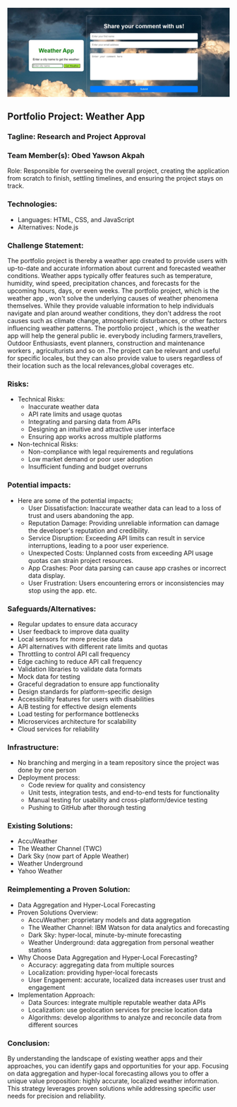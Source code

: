 ![appimage](image1.jpg)
## Portfolio Project: Weather App

### Tagline: Research and Project Approval

### Team Member(s): Obed Yawson Akpah

Role: Responsible for overseeing the overall project, creating the application from scratch to finish, settling timelines, and ensuring the project stays on track.

### Technologies:

- Languages: HTML, CSS, and JavaScript
- Alternatives: Node.js

### Challenge Statement:
  The portfolio project is thereby a weather app created to provide users with up-to-date and accurate information about current and forecasted weather conditions. Weather apps typically offer features such as temperature, humidity, wind speed, precipitation chances, and forecasts for the upcoming hours, days, or even weeks. The portfolio project, which is the weather app ,  won't solve the underlying causes of weather phenomena themselves. While they provide valuable information to help individuals navigate and plan around weather conditions, they don't address the root causes such as climate change, atmospheric disturbances, or other factors influencing weather patterns. The portfolio project , which is the weather app will help the general public ie. everybody including farmers,travellers, Outdoor Enthusiasts, event planners, construction and maintenance workers , agriculturists and so on .The project can be relevant and useful for specific locales, but they can also provide value to users regardless of their location such as the local relevances,global coverages etc.

### Risks:

- Technical Risks:
    - Inaccurate weather data
    - API rate limits and usage quotas
    - Integrating and parsing data from APIs
    - Designing an intuitive and attractive user interface
    - Ensuring app works across multiple platforms
- Non-technical Risks:
    - Non-compliance with legal requirements and regulations
    - Low market demand or poor user adoption
    - Insufficient funding and budget overruns

### Potential impacts:
- Here are some of the potential impacts;                          
    - User Dissatisfaction: Inaccurate weather data can lead to a loss of trust and users abandoning the app.
    - Reputation Damage: Providing unreliable information can damage the developer's reputation and credibility.
    - Service Disruption: Exceeding API limits can result in service interruptions, leading to a poor user experience.
    - Unexpected Costs: Unplanned costs from exceeding API usage quotas can strain project resources.
    - App Crashes: Poor data parsing can cause app crashes or incorrect data display.
    - User Frustration: Users encountering errors or inconsistencies may stop using the app. etc.


### Safeguards/Alternatives:

- Regular updates to ensure data accuracy
- User feedback to improve data quality
- Local sensors for more precise data
- API alternatives with different rate limits and quotas
- Throttling to control API call frequency
- Edge caching to reduce API call frequency
- Validation libraries to validate data formats
- Mock data for testing
- Graceful degradation to ensure app functionality
- Design standards for platform-specific design
- Accessibility features for users with disabilities
- A/B testing for effective design elements
- Load testing for performance bottlenecks
- Microservices architecture for scalability
- Cloud services for reliability

### Infrastructure:

- No branching and merging in a team repository since the project was done by one person
- Deployment process:
    - Code review for quality and consistency
    - Unit tests, integration tests, and end-to-end tests for functionality
    - Manual testing for usability and cross-platform/device testing
    - Pushing to GitHub after thorough testing

### Existing Solutions:

- AccuWeather
- The Weather Channel (TWC)
- Dark Sky (now part of Apple Weather)
- Weather Underground
- Yahoo Weather

### Reimplementing a Proven Solution:

- Data Aggregation and Hyper-Local Forecasting
- Proven Solutions Overview:
    - AccuWeather: proprietary models and data aggregation
    - The Weather Channel: IBM Watson for data analytics and forecasting
    - Dark Sky: hyper-local, minute-by-minute forecasting
    - Weather Underground: data aggregation from personal weather stations
- Why Choose Data Aggregation and Hyper-Local Forecasting?
    - Accuracy: aggregating data from multiple sources
    - Localization: providing hyper-local forecasts
    - User Engagement: accurate, localized data increases user trust and engagement
- Implementation Approach:
    - Data Sources: integrate multiple reputable weather data APIs
    - Localization: use geolocation services for precise location data
    - Algorithms: develop algorithms to analyze and reconcile data from different sources

### Conclusion:
By understanding the landscape of existing weather apps and their approaches, you can identify gaps and opportunities for your app. Focusing on data aggregation and hyper-local forecasting allows you to offer a unique value proposition: highly accurate, localized weather information. This strategy leverages proven solutions while addressing specific user needs for precision and reliability.